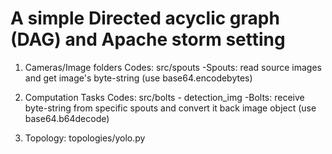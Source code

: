 # A simple Directed acyclic graph (DAG) and Apache storm setting

1. Cameras/Image folders Codes: src/spouts -Spouts: read source images and get image's byte-string (use base64.encodebytes)

2. Computation Tasks Codes: src/bolts - detection_img -Bolts: receive byte-string from specific spouts and convert it back image object (use base64.b64decode)

3. Topology: topologies/yolo.py



